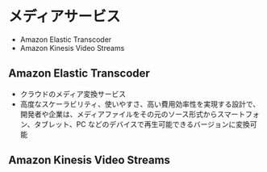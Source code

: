 # メディアサービス

* Amazon Elastic Transcoder
* Amazon Kinesis Video Streams

## Amazon Elastic Transcoder
* クラウドのメディア変換サービス
* 高度なスケーラビリティ、使いやすさ、高い費用効率性を実現する設計で、開発者や企業は、メディアファイルをその元のソース形式からスマートフォン、タブレット、PC などのデバイスで再生可能できるバージョンに変換可能

## Amazon Kinesis Video Streams
